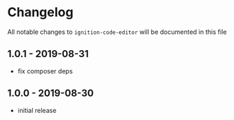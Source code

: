 # Changelog

All notable changes to `ignition-code-editor` will be documented in this file

## 1.0.1 - 2019-08-31

- fix composer deps

## 1.0.0 - 2019-08-30

- initial release
